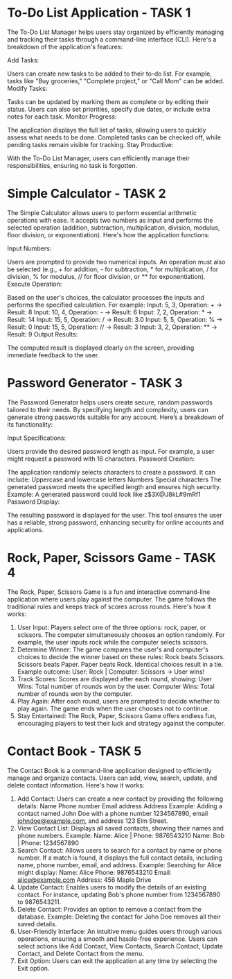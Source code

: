 # To-Do List Application - TASK 1

The To-Do List Manager helps users stay organized by efficiently managing and tracking their tasks through a command-line interface (CLI). Here's a breakdown of the application's features:

Add Tasks:

Users can create new tasks to be added to their to-do list.
For example, tasks like "Buy groceries," "Complete project," or "Call Mom" can be added.
Modify Tasks:

Tasks can be updated by marking them as complete or by editing their status.
Users can also set priorities, specify due dates, or include extra notes for each task.
Monitor Progress:

The application displays the full list of tasks, allowing users to quickly assess what needs to be done.
Completed tasks can be checked off, while pending tasks remain visible for tracking.
Stay Productive:

With the To-Do List Manager, users can efficiently manage their responsibilities, ensuring no task is forgotten.




#   Simple Calculator - TASK 2

The Simple Calculator allows users to perform essential arithmetic operations with ease. It accepts two numbers as input and performs the selected operation (addition, subtraction, multiplication, division, modulus, floor division, or exponentiation). Here's how the application functions:

Input Numbers:

Users are prompted to provide two numerical inputs.
An operation must also be selected (e.g., + for addition, - for subtraction, * for multiplication, / for division, % for modulus, // for floor division, or ** for exponentiation).
Execute Operation:

Based on the user's choices, the calculator processes the inputs and performs the specified calculation.
For example:
Input: 5, 3, Operation: + → Result: 8
Input: 10, 4, Operation: - → Result: 6
Input: 7, 2, Operation: * → Result: 14
Input: 15, 5, Operation: / → Result: 3.0
Input: 5, 5, Operation: % → Result: 0
Input: 15, 5, Operation: // → Result: 3
Input: 3, 2, Operation: ** → Result: 9
Output Results:

The computed result is displayed clearly on the screen, providing immediate feedback to the user.


  # Password Generator - TASK 3

The Password Generator helps users create secure, random passwords tailored to their needs. By specifying length and complexity, users can generate strong passwords suitable for any account. Here’s a breakdown of its functionality:

Input Specifications:

Users provide the desired password length as input.
For example, a user might request a password with 16 characters.
Password Creation:

The application randomly selects characters to create a password.
It can include:
Uppercase and lowercase letters
Numbers
Special characters
The generated password meets the specified length and ensures high security.
Example: A generated password could look like z$3X@J8kL#9mRf1
Password Display:

The resulting password is displayed for the user.
This tool ensures the user has a reliable, strong password, enhancing security for online accounts and applications.




# Rock, Paper, Scissors Game - TASK 4

The Rock, Paper, Scissors Game is a fun and interactive command-line application where users play against the computer. The game follows the traditional rules and keeps track of scores across rounds. Here's how it works:

1. User Input:
Players select one of the three options: rock, paper, or scissors.
The computer simultaneously chooses an option randomly.
For example, the user inputs rock while the computer selects scissors.
2. Determine Winner:
The game compares the user's and computer's choices to decide the winner based on these rules:
Rock beats Scissors.
Scissors beats Paper.
Paper beats Rock.
Identical choices result in a tie.
Example outcome:
User: Rock | Computer: Scissors → User wins!
3. Track Scores:
Scores are displayed after each round, showing:
User Wins: Total number of rounds won by the user.
Computer Wins: Total number of rounds won by the computer.
4. Play Again:
After each round, users are prompted to decide whether to play again.
The game ends when the user chooses not to continue.
5. Stay Entertained:
The Rock, Paper, Scissors Game offers endless fun, encouraging players to test their luck and strategy against the computer.

# Contact Book - TASK 5

The Contact Book is a command-line application designed to efficiently manage and organize contacts. Users can add, view, search, update, and delete contact information. Here's how it works:

1. Add Contact:
Users can create a new contact by providing the following details:
Name
Phone number
Email address
Address
Example: Adding a contact named John Doe with a phone number 1234567890, email johndoe@example.com, and address 123 Elm Street.
2. View Contact List:
Displays all saved contacts, showing their names and phone numbers.
Example:
Name: Alice | Phone: 9876543210
Name: Bob | Phone: 1234567890
3. Search Contact:
Allows users to search for a contact by name or phone number.
If a match is found, it displays the full contact details, including name, phone number, email, and address.
Example: Searching for Alice might display:
Name: Alice
Phone: 9876543210
Email: alice@example.com
Address: 456 Maple Drive
4. Update Contact:
Enables users to modify the details of an existing contact.
For instance, updating Bob's phone number from 1234567890 to 9876543211.
5. Delete Contact:
Provides an option to remove a contact from the database.
Example: Deleting the contact for John Doe removes all their saved details.
6. User-Friendly Interface:
An intuitive menu guides users through various operations, ensuring a smooth and hassle-free experience.
Users can select actions like Add Contact, View Contacts, Search Contact, Update Contact, and Delete Contact from the menu.
7. Exit Option:
Users can exit the application at any time by selecting the Exit option.

